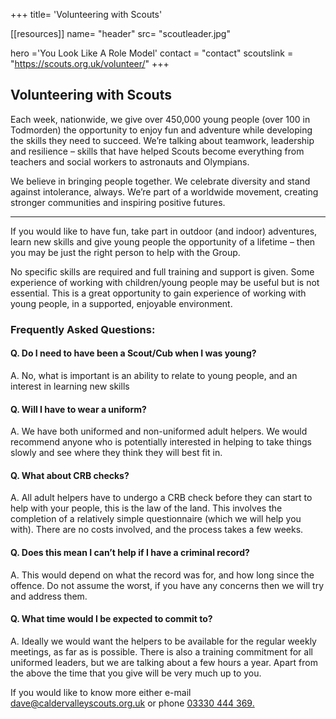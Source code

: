 +++
title= 'Volunteering with Scouts'

[[resources]]
  name= "header"
  src= "scoutleader.jpg"
  
hero ='You Look Like A Role Model'
contact = "contact"
scoutslink = "https://scouts.org.uk/volunteer/"
+++

## Volunteering with Scouts

Each week, nationwide, we give over 450,000 young people (over 100 in Todmorden) the opportunity to enjoy fun and adventure while developing the skills they need to succeed. We’re talking about teamwork, leadership and resilience – skills that have helped Scouts become everything from teachers and social workers to astronauts and Olympians.

We believe in bringing people together. We celebrate diversity and stand against intolerance, always. We’re part of a worldwide movement, creating stronger communities and inspiring positive futures.

---

If you would like to have fun, take part in outdoor (and indoor) adventures, learn new skills and give young people the opportunity of a lifetime – then you may be just the right person to help with the Group.

No specific skills are required and full training and support is given. Some experience of working with children/young people may be useful but is not essential. This is a great opportunity to gain experience of working with young people, in a supported, enjoyable environment.
### Frequently Asked Questions:

#### Q. Do I need to have been a Scout/Cub when I was young?
A. No, what is important is an ability to relate to young people, and an interest in learning new skills

#### Q. Will I have to wear a uniform?
A. We have both uniformed and non-uniformed adult helpers. We would recommend anyone who is potentially interested in helping to take things slowly and see where they think they will best fit in.

#### Q. What about CRB checks?
A. All adult helpers have to undergo a CRB check before they can start to help with your people, this is the law of the land. This involves the completion of a relatively simple questionnaire (which we will help you with). There are no costs involved, and the process takes a few weeks.

#### Q. Does this mean I can’t help if I have a criminal record?
A. This would depend on what the record was for, and how long since the offence. Do not assume the worst, if you have any concerns then we will try and address them.

#### Q. What time would I be expected to commit to?
A. Ideally we would want the helpers to be available for the regular weekly meetings, as far as is possible. There is also a training commitment for all uniformed leaders, but we are talking about a few hours a year. Apart from the above the time that you give will be very much up to you.

If you would like to know more either e-mail dave@caldervalleyscouts.org.uk or phone [03330 444 369.](tel:03330444369)
